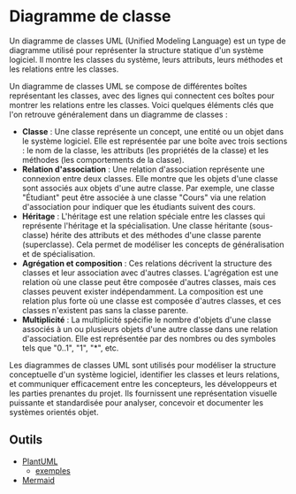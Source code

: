 # Diagramme de classe

Un diagramme de classes UML (Unified Modeling Language) est un type de diagramme utilisé pour représenter la structure statique d'un système logiciel. Il montre les classes du système, leurs attributs, leurs méthodes et les relations entre les classes.

Un diagramme de classes UML se compose de différentes boîtes représentant les classes, avec des lignes qui connectent ces boîtes pour montrer les relations entre les classes. Voici quelques éléments clés que l'on retrouve généralement dans un diagramme de classes :

* **Classe** : Une classe représente un concept, une entité ou un objet dans le système logiciel. Elle est représentée par une boîte avec trois sections : le nom de la classe, les attributs (les propriétés de la classe) et les méthodes (les comportements de la classe).
* **Relation d'association** : Une relation d'association représente une connexion entre deux classes. Elle montre que les objets d'une classe sont associés aux objets d'une autre classe. Par exemple, une classe "Étudiant" peut être associée à une classe "Cours" via une relation d'association pour indiquer que les étudiants suivent des cours.
* **Héritage** : L'héritage est une relation spéciale entre les classes qui représente l'héritage et la spécialisation. Une classe héritante (sous-classe) hérite des attributs et des méthodes d'une classe parente (superclasse). Cela permet de modéliser les concepts de généralisation et de spécialisation.
* **Agrégation et composition** : Ces relations décrivent la structure des classes et leur association avec d'autres classes. L'agrégation est une relation où une classe peut être composée d'autres classes, mais ces classes peuvent exister indépendamment. La composition est une relation plus forte où une classe est composée d'autres classes, et ces classes n'existent pas sans la classe parente.
* **Multiplicité** : La multiplicité spécifie le nombre d'objets d'une classe associés à un ou plusieurs objets d'une autre classe dans une relation d'association. Elle est représentée par des nombres ou des symboles tels que "0..1", "1", "*", etc.

Les diagrammes de classes UML sont utilisés pour modéliser la structure conceptuelle d'un système logiciel, identifier les classes et leurs relations, et communiquer efficacement entre les concepteurs, les développeurs et les parties prenantes du projet. Ils fournissent une représentation visuelle puissante et standardisée pour analyser, concevoir et documenter les systèmes orientés objet.

## Outils

* [PlantUML](http://www.plantuml.com/)
  * [exemples](https://github.com/ludo2ne/projet-info-2A/tree/main/doc/diagrammes)
* [Mermaid](https://mermaid.js.org/syntax/classDiagram.html)
